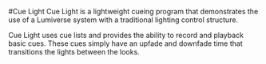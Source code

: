 #Cue Light
Cue Light is a lightweight cueing program that demonstrates the use of a Lumiverse
system with a traditional lighting control structure.

Cue Light uses cue lists and provides the ability to record and playback basic cues.
These cues simply have an upfade and downfade time that transitions the lights between
the looks.
